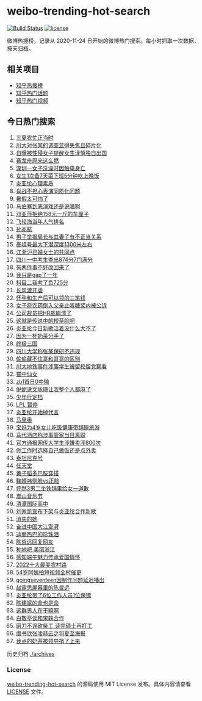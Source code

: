 # weibo-trending-hot-search

[![Build Status](https://github.com/justjavac/weibo-trending-hot-search/workflows/ci/badge.svg?branch=master)](https://github.com/justjavac/weibo-trending-hot-search/actions)
[![license](https://img.shields.io/github/license/justjavac/weibo-trending-hot-search)](https://github.com/justjavac/weibo-trending-hot-search/blob/master/LICENSE)

微博热搜榜，记录从 2020-11-24 日开始的微博热门搜索。每小时抓取一次数据，按天[归档](./archives)。

## 相关项目

- [知乎热搜榜](https://github.com/justjavac/zhihu-trending-top-search)
- [知乎热门话题](https://github.com/justjavac/zhihu-trending-hot-questions)
- [知乎热门视频](https://github.com/justjavac/zhihu-trending-hot-video)

## 今日热门搜索

<!-- BEGIN -->
<!-- 最后更新时间 Thu Jun 22 2023 06:05:59 GMT+0800 (China Standard Time) -->

1. [三夏农忙正当时](https://s.weibo.com//weibo?q=%23%E4%B8%89%E5%A4%8F%E5%86%9C%E5%BF%99%E6%AD%A3%E5%BD%93%E6%97%B6%23&Refer=new_time)
1. [川大对张某的调查显得失焦且碎片化](https://s.weibo.com//weibo?q=%23%E5%B7%9D%E5%A4%A7%E5%AF%B9%E5%BC%A0%E6%9F%90%E7%9A%84%E8%B0%83%E6%9F%A5%E6%98%BE%E5%BE%97%E5%A4%B1%E7%84%A6%E4%B8%94%E7%A2%8E%E7%89%87%E5%8C%96%23&t=31&band_rank=9&Refer=top)
1. [自曝被性侵女子提醒女生谨慎独自出国](https://s.weibo.com//weibo?q=%23%E8%87%AA%E6%9B%9D%E8%A2%AB%E6%80%A7%E4%BE%B5%E5%A5%B3%E5%AD%90%E6%8F%90%E9%86%92%E5%A5%B3%E7%94%9F%E8%B0%A8%E6%85%8E%E7%8B%AC%E8%87%AA%E5%87%BA%E5%9B%BD%23&t=31&band_rank=1&Refer=top)
1. [赛龙舟原来这么燃](https://s.weibo.com//weibo?q=%23%E8%B5%9B%E9%BE%99%E8%88%9F%E5%8E%9F%E6%9D%A5%E8%BF%99%E4%B9%88%E7%87%83%23&t=31&band_rank=3&Refer=top)
1. [深圳一女子洗澡时因触电身亡](https://s.weibo.com//weibo?q=%23%E6%B7%B1%E5%9C%B3%E4%B8%80%E5%A5%B3%E5%AD%90%E6%B4%97%E6%BE%A1%E6%97%B6%E5%9B%A0%E8%A7%A6%E7%94%B5%E8%BA%AB%E4%BA%A1%23&t=31&band_rank=5&Refer=top)
1. [女生1次备7天菜下班5分钟吃上晚饭](https://s.weibo.com//weibo?q=%23%E5%A5%B3%E7%94%9F1%E6%AC%A1%E5%A4%877%E5%A4%A9%E8%8F%9C%E4%B8%8B%E7%8F%AD5%E5%88%86%E9%92%9F%E5%90%83%E4%B8%8A%E6%99%9A%E9%A5%AD%23&t=31&band_rank=13&Refer=top)
1. [炎亚纶心理素质](https://s.weibo.com//weibo?q=%23%E7%82%8E%E4%BA%9A%E7%BA%B6%E5%BF%83%E7%90%86%E7%B4%A0%E8%B4%A8%23&t=31&band_rank=22&Refer=top)
1. [肖战不担心表演同质化问题](https://s.weibo.com//weibo?q=%23%E8%82%96%E6%88%98%E4%B8%8D%E6%8B%85%E5%BF%83%E8%A1%A8%E6%BC%94%E5%90%8C%E8%B4%A8%E5%8C%96%E9%97%AE%E9%A2%98%23&t=31&band_rank=27&Refer=top)
1. [暑假太可怕了](https://s.weibo.com//weibo?q=%E6%9A%91%E5%81%87%E5%A4%AA%E5%8F%AF%E6%80%95%E4%BA%86&t=31&band_rank=17&Refer=top)
1. [马伯骞到底演戏还是说唱啊](https://s.weibo.com//weibo?q=%23%E9%A9%AC%E4%BC%AF%E9%AA%9E%E5%88%B0%E5%BA%95%E6%BC%94%E6%88%8F%E8%BF%98%E6%98%AF%E8%AF%B4%E5%94%B1%E5%95%8A%23&t=31&band_rank=7&Refer=top)
1. [邓亚萍拒绝158元一斤的车厘子](https://s.weibo.com//weibo?q=%23%E9%82%93%E4%BA%9A%E8%90%8D%E6%8B%92%E7%BB%9D158%E5%85%83%E4%B8%80%E6%96%A4%E7%9A%84%E8%BD%A6%E5%8E%98%E5%AD%90%23&t=31&band_rank=16&Refer=top)
1. [飞轮海当年人气排名](https://s.weibo.com//weibo?q=%23%E9%A3%9E%E8%BD%AE%E6%B5%B7%E5%BD%93%E5%B9%B4%E4%BA%BA%E6%B0%94%E6%8E%92%E5%90%8D%23&t=31&band_rank=6&Refer=top)
1. [孙亦航](https://s.weibo.com//weibo?q=%E5%AD%99%E4%BA%A6%E8%88%AA&t=31&band_rank=4&Refer=top)
1. [男子举报局长与其妻子有不正当关系](https://s.weibo.com//weibo?q=%23%E7%94%B7%E5%AD%90%E4%B8%BE%E6%8A%A5%E5%B1%80%E9%95%BF%E4%B8%8E%E5%85%B6%E5%A6%BB%E5%AD%90%E6%9C%89%E4%B8%8D%E6%AD%A3%E5%BD%93%E5%85%B3%E7%B3%BB%23&t=31&band_rank=32&Refer=top)
1. [泰坦号最大下潜深度1300米左右](https://s.weibo.com//weibo?q=%E6%B3%B0%E5%9D%A6%E5%8F%B7%E6%9C%80%E5%A4%A7%E4%B8%8B%E6%BD%9C%E6%B7%B1%E5%BA%A61300%E7%B1%B3%E5%B7%A6%E5%8F%B3&t=31&band_rank=40&Refer=top)
1. [江浙沪已婚女士的共同点](https://s.weibo.com//weibo?q=%23%E6%B1%9F%E6%B5%99%E6%B2%AA%E5%B7%B2%E5%A9%9A%E5%A5%B3%E5%A3%AB%E7%9A%84%E5%85%B1%E5%90%8C%E7%82%B9%23&t=31&band_rank=19&Refer=top)
1. [四川一中考生查出874分7门满分](https://s.weibo.com//weibo?q=%23%E5%9B%9B%E5%B7%9D%E4%B8%80%E4%B8%AD%E8%80%83%E7%94%9F%E6%9F%A5%E5%87%BA874%E5%88%867%E9%97%A8%E6%BB%A1%E5%88%86%23&t=31&band_rank=43&Refer=top)
1. [有两件事不好改回来了](https://s.weibo.com//weibo?q=%E6%9C%89%E4%B8%A4%E4%BB%B6%E4%BA%8B%E4%B8%8D%E5%A5%BD%E6%94%B9%E5%9B%9E%E6%9D%A5%E4%BA%86&t=31&band_rank=33&Refer=top)
1. [我只是gap了一年](https://s.weibo.com//weibo?q=%E6%88%91%E5%8F%AA%E6%98%AFgap%E4%BA%86%E4%B8%80%E5%B9%B4&t=31&band_rank=15&Refer=top)
1. [科目二我考了负725分](https://s.weibo.com//weibo?q=%23%E7%A7%91%E7%9B%AE%E4%BA%8C%E6%88%91%E8%80%83%E4%BA%86%E8%B4%9F725%E5%88%86%23&t=31&band_rank=2&Refer=top)
1. [长风渡开虐](https://s.weibo.com//weibo?q=%23%E9%95%BF%E9%A3%8E%E6%B8%A1%E5%BC%80%E8%99%90%23&t=31&band_rank=10&Refer=top)
1. [怀孕和生产后可以领的三笔钱](https://s.weibo.com//weibo?q=%E6%80%80%E5%AD%95%E5%92%8C%E7%94%9F%E4%BA%A7%E5%90%8E%E5%8F%AF%E4%BB%A5%E9%A2%86%E7%9A%84%E4%B8%89%E7%AC%94%E9%92%B1&t=31&band_rank=21&Refer=top)
1. [女子将农药倒入父亲止咳糖浆内被公诉](https://s.weibo.com//weibo?q=%23%E5%A5%B3%E5%AD%90%E5%B0%86%E5%86%9C%E8%8D%AF%E5%80%92%E5%85%A5%E7%88%B6%E4%BA%B2%E6%AD%A2%E5%92%B3%E7%B3%96%E6%B5%86%E5%86%85%E8%A2%AB%E5%85%AC%E8%AF%89%23&t=31&band_rank=47&Refer=top)
1. [公司裁员把HR裁崩溃了](https://s.weibo.com//weibo?q=%23%E5%85%AC%E5%8F%B8%E8%A3%81%E5%91%98%E6%8A%8AHR%E8%A3%81%E5%B4%A9%E6%BA%83%E4%BA%86%23&t=31&band_rank=45&Refer=top)
1. [这就是传说中的校草脸吧](https://s.weibo.com//weibo?q=%23%E8%BF%99%E5%B0%B1%E6%98%AF%E4%BC%A0%E8%AF%B4%E4%B8%AD%E7%9A%84%E6%A0%A1%E8%8D%89%E8%84%B8%E5%90%A7%23&t=31&band_rank=23&Refer=top)
1. [炎亚纶今日新歌活着没什么大不了](https://s.weibo.com//weibo?q=%23%E7%82%8E%E4%BA%9A%E7%BA%B6%E4%BB%8A%E6%97%A5%E6%96%B0%E6%AD%8C%E6%B4%BB%E7%9D%80%E6%B2%A1%E4%BB%80%E4%B9%88%E5%A4%A7%E4%B8%8D%E4%BA%86%23&t=31&band_rank=29&Refer=top)
1. [因为一杯奶茶分手了](https://s.weibo.com//weibo?q=%E5%9B%A0%E4%B8%BA%E4%B8%80%E6%9D%AF%E5%A5%B6%E8%8C%B6%E5%88%86%E6%89%8B%E4%BA%86&t=31&band_rank=37&Refer=top)
1. [终极三国](https://s.weibo.com//weibo?q=%E7%BB%88%E6%9E%81%E4%B8%89%E5%9B%BD&t=31&band_rank=31&Refer=top)
1. [四川大学称张某保研不违规](https://s.weibo.com//weibo?q=%23%E5%9B%9B%E5%B7%9D%E5%A4%A7%E5%AD%A6%E7%A7%B0%E5%BC%A0%E6%9F%90%E4%BF%9D%E7%A0%94%E4%B8%8D%E8%BF%9D%E8%A7%84%23&t=31&band_rank=18&Refer=top)
1. [偷偷藏不住哥和哥哥的区别](https://s.weibo.com//weibo?q=%23%E5%81%B7%E5%81%B7%E8%97%8F%E4%B8%8D%E4%BD%8F%E5%93%A5%E5%92%8C%E5%93%A5%E5%93%A5%E7%9A%84%E5%8C%BA%E5%88%AB%23&t=31&band_rank=20&Refer=top)
1. [川大地铁事件涉事学生被留校留党察看](https://s.weibo.com//weibo?q=%23%E5%B7%9D%E5%A4%A7%E5%9C%B0%E9%93%81%E4%BA%8B%E4%BB%B6%E6%B6%89%E4%BA%8B%E5%AD%A6%E7%94%9F%E8%A2%AB%E7%95%99%E6%A0%A1%E7%95%99%E5%85%9A%E5%AF%9F%E7%9C%8B%23&t=31&band_rank=45&Refer=top)
1. [猫中仙女](https://s.weibo.com//weibo?q=%E7%8C%AB%E4%B8%AD%E4%BB%99%E5%A5%B3&t=31&band_rank=24&Refer=top)
1. [zb1首日0中输](https://s.weibo.com//weibo?q=%23zb1%E9%A6%96%E6%97%A50%E4%B8%AD%E8%BE%93%23&t=31&band_rank=38&Refer=top)
1. [倪妮说文咏珊让我整个人都麻了](https://s.weibo.com//weibo?q=%23%E5%80%AA%E5%A6%AE%E8%AF%B4%E6%96%87%E5%92%8F%E7%8F%8A%E8%AE%A9%E6%88%91%E6%95%B4%E4%B8%AA%E4%BA%BA%E9%83%BD%E9%BA%BB%E4%BA%86%23&t=31&band_rank=25&Refer=top)
1. [少年行定档](https://s.weibo.com//weibo?q=%23%E5%B0%91%E5%B9%B4%E8%A1%8C%E5%AE%9A%E6%A1%A3%23&t=31&band_rank=20&Refer=top)
1. [LPL 暂停](https://s.weibo.com//weibo?q=LPL%20%E6%9A%82%E5%81%9C&t=31&band_rank=36&Refer=top)
1. [炎亚纶开始掉代言](https://s.weibo.com//weibo?q=%23%E7%82%8E%E4%BA%9A%E7%BA%B6%E5%BC%80%E5%A7%8B%E6%8E%89%E4%BB%A3%E8%A8%80%23&t=31&band_rank=26&Refer=top)
1. [马里奥](https://s.weibo.com//weibo?q=%E9%A9%AC%E9%87%8C%E5%A5%A5&t=31&band_rank=27&Refer=top)
1. [宝妈为4岁女儿吃饭健康带锅碗旅游](https://s.weibo.com//weibo?q=%23%E5%AE%9D%E5%A6%88%E4%B8%BA4%E5%B2%81%E5%A5%B3%E5%84%BF%E5%90%83%E9%A5%AD%E5%81%A5%E5%BA%B7%E5%B8%A6%E9%94%85%E7%A2%97%E6%97%85%E6%B8%B8%23&t=31&band_rank=38&Refer=top)
1. [马代酒店称涉事管家当日离职](https://s.weibo.com//weibo?q=%23%E9%A9%AC%E4%BB%A3%E9%85%92%E5%BA%97%E7%A7%B0%E6%B6%89%E4%BA%8B%E7%AE%A1%E5%AE%B6%E5%BD%93%E6%97%A5%E7%A6%BB%E8%81%8C%23&t=31&band_rank=46&Refer=top)
1. [官方通报网传大学生涉嫌卖淫800次](https://s.weibo.com//weibo?q=%23%E5%AE%98%E6%96%B9%E9%80%9A%E6%8A%A5%E7%BD%91%E4%BC%A0%E5%A4%A7%E5%AD%A6%E7%94%9F%E6%B6%89%E5%AB%8C%E5%8D%96%E6%B7%AB800%E6%AC%A1%23&t=31&band_rank=41&Refer=top)
1. [你工作时选择自己做饭还是点外卖](https://s.weibo.com//weibo?q=%23%E4%BD%A0%E5%B7%A5%E4%BD%9C%E6%97%B6%E9%80%89%E6%8B%A9%E8%87%AA%E5%B7%B1%E5%81%9A%E9%A5%AD%E8%BF%98%E6%98%AF%E7%82%B9%E5%A4%96%E5%8D%96%23&t=31&band_rank=46&Refer=top)
1. [泰坦尼克号](https://s.weibo.com//weibo?q=%E6%B3%B0%E5%9D%A6%E5%B0%BC%E5%85%8B%E5%8F%B7&t=31&band_rank=14&Refer=top)
1. [任天堂](https://s.weibo.com//weibo?q=%E4%BB%BB%E5%A4%A9%E5%A0%82&t=31&band_rank=7&Refer=top)
1. [黄子韬多巴胺穿搭](https://s.weibo.com//weibo?q=%23%E9%BB%84%E5%AD%90%E9%9F%AC%E5%A4%9A%E5%B7%B4%E8%83%BA%E7%A9%BF%E6%90%AD%23&t=31&band_rank=28&Refer=top)
1. [鞠婧祎侧脸vs正脸](https://s.weibo.com//weibo?q=%23%E9%9E%A0%E5%A9%A7%E7%A5%8E%E4%BE%A7%E8%84%B8vs%E6%AD%A3%E8%84%B8%23&t=31&band_rank=50&Refer=top)
1. [怦然3男二坐铁锅里给女一道歉](https://s.weibo.com//weibo?q=%23%E6%80%A6%E7%84%B63%E7%94%B7%E4%BA%8C%E5%9D%90%E9%93%81%E9%94%85%E9%87%8C%E7%BB%99%E5%A5%B3%E4%B8%80%E9%81%93%E6%AD%89%23&t=31&band_rank=12&Refer=top)
1. [嵩山音乐节](https://s.weibo.com//weibo?q=%E5%B5%A9%E5%B1%B1%E9%9F%B3%E4%B9%90%E8%8A%82&t=31&band_rank=40&Refer=top)
1. [清潭国际高中](https://s.weibo.com//weibo?q=%E6%B8%85%E6%BD%AD%E5%9B%BD%E9%99%85%E9%AB%98%E4%B8%AD&t=31&band_rank=9&Refer=top)
1. [刘家凯宣布下架与炎亚纶合作新歌](https://s.weibo.com//weibo?q=%23%E5%88%98%E5%AE%B6%E5%87%AF%E5%AE%A3%E5%B8%83%E4%B8%8B%E6%9E%B6%E4%B8%8E%E7%82%8E%E4%BA%9A%E7%BA%B6%E5%90%88%E4%BD%9C%E6%96%B0%E6%AD%8C%23&t=31&band_rank=34&Refer=top)
1. [消失的她](https://s.weibo.com//weibo?q=%E6%B6%88%E5%A4%B1%E7%9A%84%E5%A5%B9&t=31&band_rank=8&Refer=top)
1. [奋进中国大江澎湃](https://s.weibo.com//weibo?q=%23%E5%A5%8B%E8%BF%9B%E4%B8%AD%E5%9B%BD%E5%A4%A7%E6%B1%9F%E6%BE%8E%E6%B9%83%23&Refer=new_time)
1. [迪丽热巴的珍珠泪](https://s.weibo.com//weibo?q=%23%E8%BF%AA%E4%B8%BD%E7%83%AD%E5%B7%B4%E7%9A%84%E7%8F%8D%E7%8F%A0%E6%B3%AA%23&t=31&band_rank=44&Refer=top)
1. [陈哲远回复网友](https://s.weibo.com//weibo?q=%23%E9%99%88%E5%93%B2%E8%BF%9C%E5%9B%9E%E5%A4%8D%E7%BD%91%E5%8F%8B%23&t=31&band_rank=47&Refer=top)
1. [种地吧 美丽浙江](https://s.weibo.com//weibo?q=%E7%A7%8D%E5%9C%B0%E5%90%A7%20%E7%BE%8E%E4%B8%BD%E6%B5%99%E6%B1%9F&t=31&band_rank=31&Refer=top)
1. [感知端午魅力传承爱国情怀](https://s.weibo.com//weibo?q=%23%E6%84%9F%E7%9F%A5%E7%AB%AF%E5%8D%88%E9%AD%85%E5%8A%9B%E4%BC%A0%E6%89%BF%E7%88%B1%E5%9B%BD%E6%83%85%E6%80%80%23&Refer=new_time)
1. [2022十大最美农村路](https://s.weibo.com//weibo?q=%232022%E5%8D%81%E5%A4%A7%E6%9C%80%E7%BE%8E%E5%86%9C%E6%9D%91%E8%B7%AF%23&t=31&band_rank=3&Refer=top)
1. [54岁阿姨拍短视频全村催更](https://s.weibo.com//weibo?q=%2354%E5%B2%81%E9%98%BF%E5%A7%A8%E6%8B%8D%E7%9F%AD%E8%A7%86%E9%A2%91%E5%85%A8%E6%9D%91%E5%82%AC%E6%9B%B4%23&t=31&band_rank=30&Refer=top)
1. [goingseventeen因制作问题延迟播出](https://s.weibo.com//weibo?q=%23goingseventeen%E5%9B%A0%E5%88%B6%E4%BD%9C%E9%97%AE%E9%A2%98%E5%BB%B6%E8%BF%9F%E6%92%AD%E5%87%BA%23&t=31&band_rank=35&Refer=top)
1. [赵露思屏幕里的陈哲远](https://s.weibo.com//weibo?q=%23%E8%B5%B5%E9%9C%B2%E6%80%9D%E5%B1%8F%E5%B9%95%E9%87%8C%E7%9A%84%E9%99%88%E5%93%B2%E8%BF%9C%23&t=31&band_rank=46&Refer=top)
1. [炎亚纶带了6位工作人员1位保镖](https://s.weibo.com//weibo?q=%23%E7%82%8E%E4%BA%9A%E7%BA%B6%E5%B8%A6%E4%BA%866%E4%BD%8D%E5%B7%A5%E4%BD%9C%E4%BA%BA%E5%91%981%E4%BD%8D%E4%BF%9D%E9%95%96%23&t=31&band_rank=11&Refer=top)
1. [陈建斌的命也是命](https://s.weibo.com//weibo?q=%23%E9%99%88%E5%BB%BA%E6%96%8C%E7%9A%84%E5%91%BD%E4%B9%9F%E6%98%AF%E5%91%BD%23&t=31&band_rank=34&Refer=top)
1. [这群男人在干嘛啊](https://s.weibo.com//weibo?q=%23%E8%BF%99%E7%BE%A4%E7%94%B7%E4%BA%BA%E5%9C%A8%E5%B9%B2%E5%98%9B%E5%95%8A%23&t=31&band_rank=39&Refer=top)
1. [白敬亭谈和宋轶合作](https://s.weibo.com//weibo?q=%23%E7%99%BD%E6%95%AC%E4%BA%AD%E8%B0%88%E5%92%8C%E5%AE%8B%E8%BD%B6%E5%90%88%E4%BD%9C%23&t=31&band_rank=42&Refer=top)
1. [磨刀不误砍柴工 读完硕士再打工](https://s.weibo.com//weibo?q=%E7%A3%A8%E5%88%80%E4%B8%8D%E8%AF%AF%E7%A0%8D%E6%9F%B4%E5%B7%A5%20%E8%AF%BB%E5%AE%8C%E7%A1%95%E5%A3%AB%E5%86%8D%E6%89%93%E5%B7%A5&t=31&band_rank=48&Refer=top)
1. [虞书欣张凌赫云之羽夏至海报](https://s.weibo.com//weibo?q=%23%E8%99%9E%E4%B9%A6%E6%AC%A3%E5%BC%A0%E5%87%8C%E8%B5%AB%E4%BA%91%E4%B9%8B%E7%BE%BD%E5%A4%8F%E8%87%B3%E6%B5%B7%E6%8A%A5%23&t=31&band_rank=49&Refer=top)
1. [我点的奶茶被领导捎了上来](https://s.weibo.com//weibo?q=%23%E6%88%91%E7%82%B9%E7%9A%84%E5%A5%B6%E8%8C%B6%E8%A2%AB%E9%A2%86%E5%AF%BC%E6%8D%8E%E4%BA%86%E4%B8%8A%E6%9D%A5%23&t=31&band_rank=50&Refer=top)

<!-- END -->

历史归档 [./archives](./archives)

### License

[weibo-trending-hot-search](https://github.com/justjavac/weibo-trending-hot-search) 的源码使用 MIT License
发布。具体内容请查看 [LICENSE](./LICENSE) 文件。
